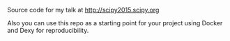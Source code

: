 Source code for my talk at http://scipy2015.scipy.org

Also you can use this repo as a starting point for your project using Docker
and Dexy for reproducibility.
